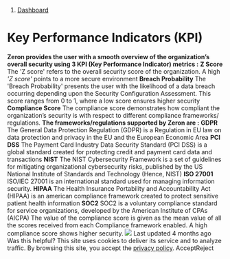   1. [Dashboard](https://docs.zeron.one/cyber-risk-posture-management-platform-cprm/dashboard)


# Key Performance Indicators (KPI)
**Zeron provides the user with a smooth overview of the organization’s overall security using 3 KPI (Key Performance Indicator) metrics :**
**Z Score**[](https://docs.zeron.one/cyber-risk-posture-management-platform-cprm/dashboard/key-performance-indicators-kpi#z-score)
The 'Z score' refers to the overall security score of the organization. A high _'Z score'_ points to a more secure environment 
**Breach Probability**[](https://docs.zeron.one/cyber-risk-posture-management-platform-cprm/dashboard/key-performance-indicators-kpi#breach-probability)
The 'Breach Probability' presents the user with the likelihood of a data breach occurring depending upon the Security Configuration Assessment. This score ranges from 0 to 1, where a low score ensures higher security
**Compliance Score**[](https://docs.zeron.one/cyber-risk-posture-management-platform-cprm/dashboard/key-performance-indicators-kpi#compliance-score)
The compliance score demonstrates how compliant the organization’s security is with respect to different compliance frameworks/ regulations. **The frameworks/regulations supported by Zeron are :**
**GDPR**
The General Data Protection Regulation (GDPR) is a Regulation in EU law on data protection and privacy in the EU and the European Economic Area 
**PCI DSS**
The Payment Card Industry Data Security Standard (PCI DSS) is a global standard created for protecting credit and payment card data and transactions 
**NIST**
The NIST Cybersecurity Framework is a set of guidelines for mitigating organizational cybersecurity risks, published by the US National Institute of Standards and Technology (Hence, NIST) 
**ISO 27001**
ISO/IEC 27001 is an international standard used for managing information security. 
**HIPAA**
The Health Insurance Portability and Accountability Act (HIPAA) is an american compliance framework created to protect sensitive patient health information 
**SOC2**
SOC2 is a voluntary compliance standard for service organizations, developed by the American Institute of CPAs (AICPA) 
The value of the compliance score is given as the mean value of all the scores received from each Compliance framework enabled. A high compliance score shows higher security.
![](https://docs.zeron.one/~gitbook/image?url=https%3A%2F%2F2854935529-files.gitbook.io%2F%7E%2Ffiles%2Fv0%2Fb%2Fgitbook-x-prod.appspot.com%2Fo%2Fspaces%252FvyU3NMiz2Rw6Y9PJdkUQ%252Fuploads%252FzDX0ou1ZxiNCO8ikIGb9%252FCompliance-score-b3083db0853340ca0180a92a533ff620-2.png%3Falt%3Dmedia%26token%3D2bba62ea-f259-42d9-92cf-d4980ca73c86&width=768&dpr=4&quality=100&sign=f57e2e86&sv=2)
Last updated 4 months ago
Was this helpful?
This site uses cookies to deliver its service and to analyze traffic. By browsing this site, you accept the [privacy policy](https://zeron.one/privacy-policy/).
AcceptReject
